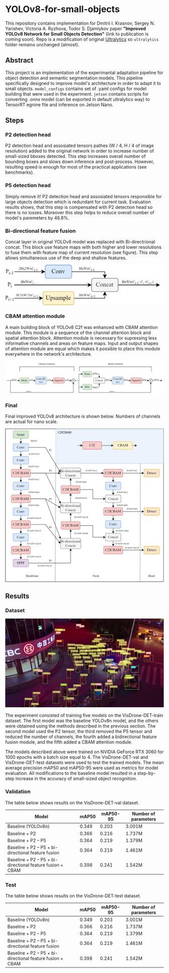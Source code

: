 # YOLOv8-for-small-objects
This repository contains implementation for Dmitrii I. Krasnov, Sergey N. Yarishev, Victoria A. Ryzhova,  Todor S. Djamiykov paper **"Improved YOLOv8 Network for Small Objects Detection"** (link to publication is coming soon). Repo is a modification of original [Ultralytics](https://github.com/ultralytics/ultralytics) so `ultralytics` folder remains unchanged (almost).

## Abstract
This project is an implementation of the experimantal adaptation pipeline for object detection and semantic segmentation models. 
This pipeline specifically designed to improve model's architecture in order to adapt it to small objects.
`model_configs` contains set of .yaml configs for model building that were used in the experiment. `jetson` contains scripts for converting .onnx model (can be exported in default ultralytics way) to TensorRT egnine file and inference on Jetson Nano.

## Steps

### P2 detection head

P2 detection head and assosiated tensors pathes (W / 4, H / 4 of image resolution) added to the original network in order to increase number of small-sized bboxes detected. This step increases overall number of bounding boxes and slows down inference and post-process. However, resulting speed is enough for most of the practical applications (see benchmarks).

### P5 detection head

Simply remove it! P2 detection head and assosiated tensors responsible for large objects detection which is redundant for current task. Evaluation results shows, that this step is compensated with P2 detection head so there is no losses. Moreover this step helps to reduce overall number of model's paremeters by 46.8%.

### Bi-directional feature fusion

Concat layer in original YOLOv8 model was replaced with Bi-directrional concat. This block use feature maps with both higher and lower resolutions to fuse them with feature map of current resolution (see figure). This step allows simultaneous use of the deep and shallow features.

![Bi-directional feature fusion](/assets/bi_directional_fusion.png)

### CBAM attention module

A main building block of YOLOv8 C2f was enhanced with CBAM attention module. This module is a sequence of the channel attention block and spatial attention block. Attention module is necessary for supressing less informative channels and areas on feature maps. Input and output shapes of attention module are equal which makes it possible to place this module everywhere in the network's architecture.

![CBAM](/assets/cbam.png)

### Final

Final improved YOLOv8 architecture is shown below. Numbers of channels are actual for nano scale.

![Final](/assets/arch.png)

## Results

### Dataset

![VisDrone](/assets/vis_drone.png)

The experiment consisted of training five models on the VisDrone-DET-train dataset. The first model was the baseline YOLOv8n model, and the others were obtained using the methods described in the previous section. The second model used the P2 tensor, the third removed the P5 tensor and reduced the number of channels, the fourth added a bidirectional feature fusion module, and the fifth added a CBAM attention module.

The models described above were trained on NVIDIA GeForce RTX 3060 for 1000 epochs with a batch size equal to 4. The VisDrone-DET-val and VisDrone-DET-test datasets were used to test the trained models. The mean average precision mAP50 and mAP50-95 were used as metrics for model evaluation. All modifications to the baseline model resulted in a step-by-step increase in the accuracy of small-sized object recognition.

### Validation

The table below shows results on the VisDrone-DET-val dataset.

| Model                                                     | mAP50   | mAP50-95 | Number of parameters |
| --------                                                  | ------- | -------- | -------------------- |
| Baseline (YOLOv8n)                                        | 0.349   | 0.203    | 3.001M               |
| Baseline + P2                                             | 0.366   | 0.216    | 1.737M               |
| Baseline + P2 – P5                                        | 0.364   | 0.219    | 1.379M               |
| Baseline + P2 – P5 + bi-directional feature fusion        | 0.364   | 0.219    | 1.461M               |
| Baseline + P2 – P5 + bi-directional feature fusion + CBAM | 0.398   | 0.241    | 1.542M               |


### Test

The table below shows results on the VisDrone-DET-test dataset.

| Model                                                     | mAP50   | mAP50-95 | Number of parameters |
| --------                                                  | ------- | -------- | -------------------- |
| Baseline (YOLOv8n)                                        | 0.349   | 0.203    | 3.001M               |
| Baseline + P2                                             | 0.366   | 0.216    | 1.737M               |
| Baseline + P2 – P5                                        | 0.364   | 0.219    | 1.379M               |
| Baseline + P2 – P5 + bi-directional feature fusion        | 0.364   | 0.219    | 1.461M               |
| Baseline + P2 – P5 + bi-directional feature fusion + CBAM | 0.398   | 0.241    | 1.542M               |
